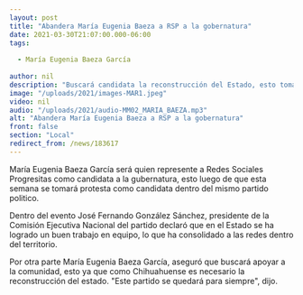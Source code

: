 ```yaml
---
layout: post
title: "Abandera María Eugenia Baeza a RSP a la gobernatura"
date: 2021-03-30T21:07:00.000-06:00
tags:
  
  - María Eugenia Baeza García
  
author: nil
description: "Buscará candidata la reconstrucción del Estado, esto tomando en cuenta los 67 municipios."
image: "/uploads/2021/images-MAR1.jpeg"
video: nil
audio: "/uploads/2021/audio-MM02_MARIA_BAEZA.mp3"
alt: "Abandera María Eugenia Baeza a RSP a la gobernatura"
front: false
section: "Local"
redirect_from: /news/183617
---
```


María Eugenia Baeza García será quien represente a Redes Sociales Progresitas como candidata a la gubernatura, esto luego de que esta semana se tomará protesta como candidata dentro del mismo partido politico.

Dentro del evento José Fernando González Sánchez, presidente de la Comisión Ejecutiva Nacional del partido declaró que en el Estado se ha logrado un buen trabajo en equipo, lo que ha consolidado a las redes dentro del territorio. 

Por otra parte  María Eugenia Baeza García, aseguró que buscará apoyar a la comunidad, esto ya que como Chihuahuense es necesario la reconstrucción del estado. "Este partido se quedará para siempre", dijo.
